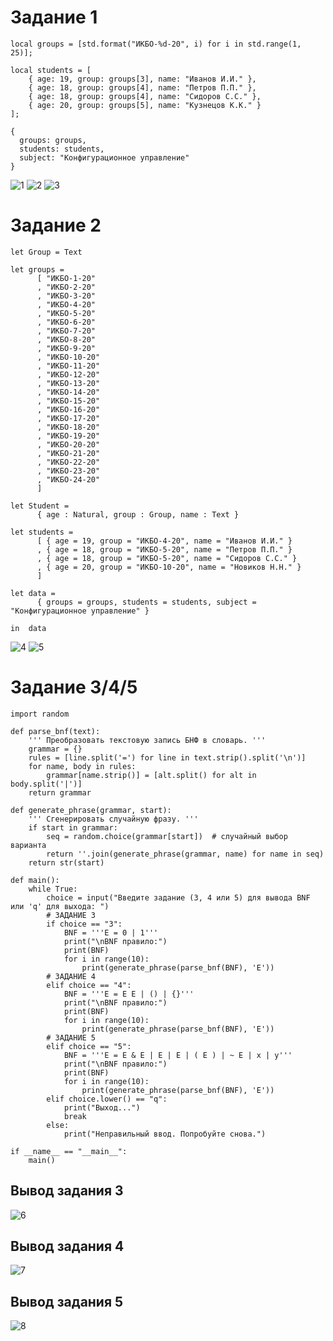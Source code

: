 
# **Задание 1**

```
local groups = [std.format("ИКБО-%d-20", i) for i in std.range(1, 25)];

local students = [
    { age: 19, group: groups[3], name: "Иванов И.И." },
    { age: 18, group: groups[4], name: "Петров П.П." },
    { age: 18, group: groups[4], name: "Сидоров С.С." },
    { age: 20, group: groups[5], name: "Кузнецов К.К." }
];

{
  groups: groups,
  students: students,
  subject: "Конфигурационное управление"
}

```
![1](https://github.com/27Marina27/Konf_ypr/blob/main/конф.управление/photo_2024-10-20_21-30-54.jpg)
![2](https://github.com/27Marina27/Konf_ypr/blob/main/%D0%BA%D0%BE%D0%BD%D1%84.%D1%83%D0%BF%D1%80%D0%B0%D0%B2%D0%BB%D0%B5%D0%BD%D0%B8%D0%B5/photo_2024-10-20_21-31-03.jpg)
![3](https://github.com/27Marina27/Konf_ypr/blob/main/%D0%BA%D0%BE%D0%BD%D1%84.%D1%83%D0%BF%D1%80%D0%B0%D0%B2%D0%BB%D0%B5%D0%BD%D0%B8%D0%B5/photo_2024-10-20_21-31-09.jpg)
# **Задание 2**
```
let Group = Text

let groups =
      [ "ИКБО-1-20"
      , "ИКБО-2-20"
      , "ИКБО-3-20"
      , "ИКБО-4-20"
      , "ИКБО-5-20"
      , "ИКБО-6-20"
      , "ИКБО-7-20"
      , "ИКБО-8-20"
      , "ИКБО-9-20"
      , "ИКБО-10-20"
      , "ИКБО-11-20"
      , "ИКБО-12-20"
      , "ИКБО-13-20"
      , "ИКБО-14-20"
      , "ИКБО-15-20"
      , "ИКБО-16-20"
      , "ИКБО-17-20"
      , "ИКБО-18-20"
      , "ИКБО-19-20"
      , "ИКБО-20-20"
      , "ИКБО-21-20"
      , "ИКБО-22-20"
      , "ИКБО-23-20"
      , "ИКБО-24-20"
      ]

let Student =
      { age : Natural, group : Group, name : Text }

let students =
      [ { age = 19, group = "ИКБО-4-20", name = "Иванов И.И." }
      , { age = 18, group = "ИКБО-5-20", name = "Петров П.П." }
      , { age = 18, group = "ИКБО-5-20", name = "Сидоров С.С." }
      , { age = 20, group = "ИКБО-10-20", name = "Новиков Н.Н." }
      ]

let data =
      { groups = groups, students = students, subject = "Конфигурационное управление" }

in  data
```
![4](https://github.com/27Marina27/Konf_ypr/blob/main/%D0%BA%D0%BE%D0%BD%D1%84.%D1%83%D0%BF%D1%80%D0%B0%D0%B2%D0%BB%D0%B5%D0%BD%D0%B8%D0%B5/photo_2024-10-20_21-31-21.jpg)
![5](https://github.com/27Marina27/Konf_ypr/blob/main/%D0%BA%D0%BE%D0%BD%D1%84.%D1%83%D0%BF%D1%80%D0%B0%D0%B2%D0%BB%D0%B5%D0%BD%D0%B8%D0%B5/photo_2024-10-20_21-31-27.jpg)

# **Задание 3/4/5**
```
import random

def parse_bnf(text):
    ''' Преобразовать текстовую запись БНФ в словарь. '''
    grammar = {}
    rules = [line.split('=') for line in text.strip().split('\n')]
    for name, body in rules:
        grammar[name.strip()] = [alt.split() for alt in body.split('|')]
    return grammar

def generate_phrase(grammar, start):
    ''' Сгенерировать случайную фразу. '''
    if start in grammar:
        seq = random.choice(grammar[start])  # случайный выбор варианта
        return ''.join(generate_phrase(grammar, name) for name in seq)
    return str(start)

def main():
    while True:
        choice = input("Введите задание (3, 4 или 5) для вывода BNF или 'q' для выхода: ")
        # ЗАДАНИЕ 3
        if choice == "3":
            BNF = '''E = 0 | 1'''
            print("\nBNF правило:")
            print(BNF)
            for i in range(10):
                print(generate_phrase(parse_bnf(BNF), 'E'))
        # ЗАДАНИЕ 4
        elif choice == "4":
            BNF = '''E = E E | () | {}'''
            print("\nBNF правило:")
            print(BNF)
            for i in range(10):
                print(generate_phrase(parse_bnf(BNF), 'E'))
        # ЗАДАНИЕ 5
        elif choice == "5":
            BNF = '''E = E & E | E | E | ( E ) | ~ E | x | y'''
            print("\nBNF правило:")
            print(BNF)
            for i in range(10):
                print(generate_phrase(parse_bnf(BNF), 'E'))
        elif choice.lower() == "q":
            print("Выход...")
            break
        else:
            print("Неправильный ввод. Попробуйте снова.")

if __name__ == "__main__":
    main()
```
## Вывод задания 3
![6]()
## Вывод задания 4
![7]()
## Вывод задания 5
![8]()
